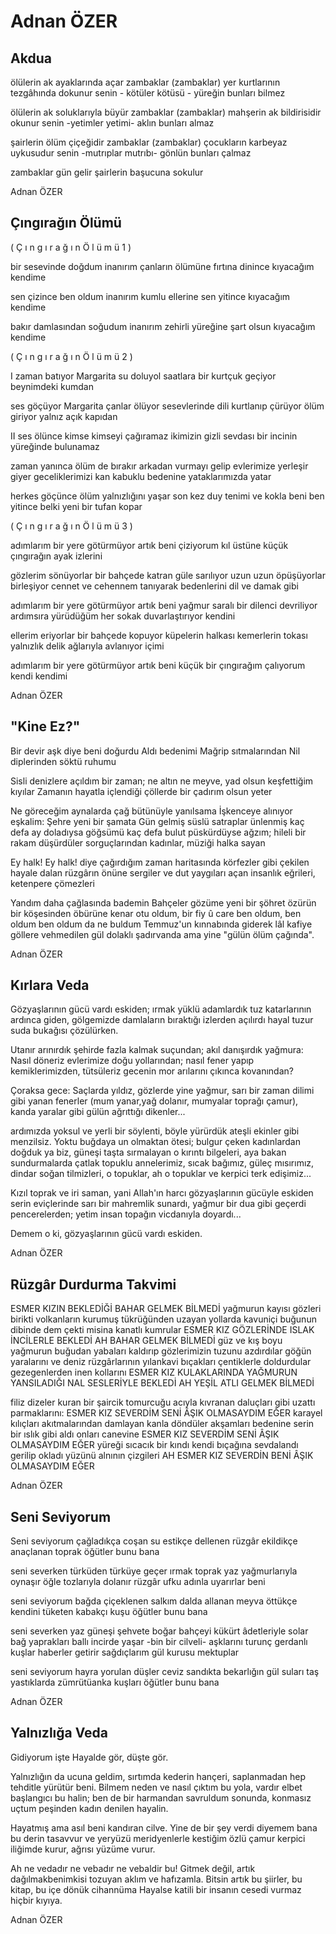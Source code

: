 # Adnan ÖZER

## Akdua

ölülerin ak ayaklarında açar zambaklar
(zambaklar) yer kurtlarının tezgâhında dokunur
senin - kötüler kötüsü -  yüreğin bunları bilmez

ölülerin ak soluklarıyla büyür zambaklar
(zambaklar) mahşerin ak bildirisidir okunur
senin -yetimler yetimi- aklın bunları almaz

şairlerin ölüm çiçeğidir zambaklar
(zambaklar) çocukların karbeyaz uykusudur
senin -mutrıplar mutrıbı- gönlün bunları çalmaz

zambaklar gün gelir şairlerin başucuna sokulur

Adnan ÖZER

## Çıngırağın Ölümü

( Ç ı n g ı r a ğ ı n   Ö l ü m ü   1 )

bir sesevinde doğdum
inanırım çanların ölümüne
fırtına dinince kıyacağım kendime

sen çizince ben oldum
inanırım kumlu ellerine
sen yitince kıyacağım kendime

bakır damlasından soğudum
inanırım zehirli yüreğine
şart olsun kıyacağım kendime




( Ç ı n g ı r a ğ ı n   Ö l ü m ü   2 )

I
zaman batıyor Margarita
su doluyol saatlara
bir kurtçuk geçiyor
beynimdeki kumdan

ses göçüyor Margarita
çanlar ölüyor sesevlerinde
dili kurtlanıp çürüyor
ölüm giriyor yalnız
açık kapıdan

II
ses ölünce
kimse kimseyi çağıramaz
ikimizin gizli sevdası
bir incinin yüreğinde
bulunamaz

zaman yanınca
ölüm de bırakır arkadan vurmayı
gelip evlerimize yerleşir
giyer geceliklerimizi
kan kabuklu bedenine
yataklarımızda yatar

herkes göçünce
ölüm yalnızlığını yaşar
son kez duy tenimi
ve kokla beni
ben yitince
belki yeni bir tufan kopar



( Ç ı n g ı r a ğ ı n   Ö l ü m ü   3 )

adımlarım 
bir yere götürmüyor artık beni
çiziyorum kıl üstüne
küçük çıngırağın ayak izlerini

gözlerim
sönüyorlar bir bahçede
katran güle sarılıyor
uzun uzun öpüşüyorlar
birleşiyor
cennet ve cehennem
tanıyarak bedenlerini
dil ve damak gibi

adımlarım
bir yere götürmüyor artık beni
yağmur saralı bir dilenci
devriliyor ardımsıra
yürüdüğüm her sokak
duvarlaştırıyor kendini

ellerim
eriyorlar bir bahçede
kopuyor küpelerin halkası
kemerlerin tokası
yalnızlık delik ağlarıyla
avlanıyor içimi

adımlarım
bir yere götürmüyor artık beni
küçük bir çıngırağım
çalıyorum kendi kendimi

Adnan ÖZER

## "Kine Ez?"

Bir devir aşk diye beni doğurdu 
Aldı bedenimi Mağrip sıtmalarından 
Nil diplerinden söktü ruhumu 

Sisli denizlere açıldım bir zaman; 
ne altın ne meyve, 
yad olsun keşfettiğim kıyılar 
Zamanın hayatla içlendiği çöllerde 
bir çadırım olsun yeter 

Ne göreceğim aynalarda 
çağ bütünüyle yanılsama 
İşkenceye alınıyor eşkalim: 
Şehre yeni bir şamata 
Gün gelmiş süslü satraplar ünlenmiş 
kaç defa ay doladıysa göğsümü 
kaç defa bulut püskürdüyse ağzım; 
hileli bir rakam düşürdüler sorguçlarından 
kadınlar, müziği halka sayan 

Ey halk! Ey halk! diye çağırdığım 
zaman haritasında körfezler gibi çekilen 
hayale dalan rüzgârın önüne 
sergiler ve dut yaygıları açan 
insanlık eğrileri, ketenpere çömezleri 

Yandım daha çağlasında bademin 
Bahçeler gözüme yeni bir şöhret 
özürün bir köşesinden öbürüne 
kenar otu oldum, bir fiy û care 
ben oldum, ben oldum 
ben oldum da ne buldum Temmuz'un kınnabında 
giderek lâl kafiye 
göllere vehmedilen gül dolaklı şadırvanda 
ama yine "gülün ölüm çağında".

Adnan ÖZER

## Kırlara Veda

Gözyaşlarının gücü vardı eskiden;
ırmak yüklü adamlardık tuz katarlarının ardınca giden,
gölgemizde damlaların bıraktığı izlerden
açılırdı hayal tuzur suda bukağısı çözülürken.

Utanır arınırdık şehirde fazla kalmak suçundan;
akıl danışırdık yağmura: Nasıl döneriz
evlerimize doğu yollarından;
nasıl fener yapıp kemiklerimizden, tütsüleriz
gecenin mor arılarını çıkınca kovanından?

Çoraksa gece: Saçlarda yıldız, gözlerde yine yağmur,
sarı bir zaman dilimi gibi yanan fenerler
(mum yanar,yağ dolanır, mumyalar toprağı çamur),
kanda yaralar gibi gülün ağrıttığı dikenler...

ardımızda yoksul ve yerli bir söylenti,
böyle yürürdük ateşli ekinler gibi menzilsiz.
Yoktu buğdaya un olmaktan ötesi;
bulgur çeken kadınlardan doğduk ya biz,
güneşi taşta sırmalayan o kırıntı bilgeleri,
aya bakan sundurmalarda çatlak topuklu annelerimiz,
sıcak bağımız, güleç mısırımız, dindar soğan tilmizleri,
o topuklar, ah o topuklar ve kerpici terk edişimiz...

Kızıl toprak ve iri saman, yani Allah'ın harcı
gözyaşlarının gücüyle eskiden
serin eviçlerinde sarı bir mahremlik sunardı,
yağmur bir dua gibi geçerdi pencerelerden;
yetim insan topağın vicdanıyla doyardı...

Demem o ki,
gözyaşlarının gücü vardı eskiden.

Adnan ÖZER

## Rüzgâr Durdurma Takvimi

ESMER KIZIN BEKLEDİĞİ BAHAR
GELMEK BİLMEDİ
yağmurun kayısı gözleri birikti
volkanların kurumuş tükrüğünden
uzayan yollarda
kavuniçi buğunun dibinde dem çekti
misina kanatlı kumrular
ESMER KIZ GÖZLERİNDE
ISLAK İNCİLERLE BEKLEDİ
AH BAHAR GELMEK BİLMEDİ
güz ve kış boyu
yağmurun buğudan yabaları
kaldırıp gözlerimizin tuzunu
azdırdılar göğün yaralarını
ve deniz rüzgârlarının
yılankavi bıçakları
çentiklerle doldurdular
gezegenlerden inen kollarını
ESMER KIZ KULAKLARINDA
YAĞMURUN YANSILADIĞI
NAL SESLERİYLE BEKLEDİ
AH YEŞİL ATLI GELMEK BİLMEDİ

filiz dizeler kuran bir şaircik
tomurcuğu acıyla kıvranan daluçları
gibi uzattı parmaklarını:
ESMER KIZ SEVERDİM SENİ
ÂŞIK OLMASAYDIM EĞER
karayel kılıçları
akıtmalarından damlayan kanla
döndüler akşamları bedenine
serin bir ıslık gibi aldı
onları canevine
ESMER KIZ SEVERDİM SENİ
ÂŞIK OLMASAYDIM EĞER
yüreği sıcacık bir kındı
kendi bıçağına sevdalandı
gerilip okladı yüzünü
alnının çizgileri
AH ESMER KIZ SEVERDİN BENİ
ÂŞIK OLMASAYDIM EĞER

Adnan ÖZER

## Seni Seviyorum

Seni seviyorum
çağladıkça coşan su
estikçe dellenen rüzgâr
ekildikçe anaçlanan toprak
öğütler bunu bana

seni severken
türküden türküye geçer ırmak
toprak yaz yağmurlarıyla oynaşır
öğle tozlarıyla dolanır rüzgâr ufku
adınla uyarırlar beni

seni seviyorum
bağda çiçeklenen salkım
dalda allanan meyva
öttükçe kendini tüketen kabakçı kuşu
öğütler bunu bana

seni severken
yaz güneşi şehvete boğar bahçeyi
kükürt âdetleriyle solar bağ yaprakları
ballı incirde yaşar -bin bir cilveli- aşklarını
turunç gerdanlı kuşlar
haberler getirir sağdıçlarım
gül kurusu mektuplar

seni seviyorum
hayra yorulan düşler
ceviz sandıkta bekarlığın gül suları
taş yastıklarda zümrütüanka kuşları
öğütler bunu bana

Adnan ÖZER

## Yalnızlığa Veda

Gidiyorum işte
                Hayalde gör, düşte gör.


Yalnızlığın da ucuna geldim,
sırtımda kederin hançeri,
saplanmadan hep tehditle yürütür beni.
Bilmem neden ve nasıl çıktım bu yola,
vardır elbet başlangıcı bu halin;
ben de bir harmandan savruldum sonunda,
konmasız uçtum peşinden kadın denilen hayalin.

Hayatmış ama asıl beni kandıran cilve.
Yine de bir şey verdi diyemem bana bu derin tasavvur
ve yeryüzü meridyenlerle kestiğim özlü çamur
kerpici iliğimde kurur, ağrısı yüzüme vurur.

Ah ne vedadır ne vebadır ne vebaldir bu!
Gitmek değil, artık dağılmakbenimkisi
tozuyan aklım ve hafızamla.
Bitsin artık bu şiirler, bu kitap, bu içe dönük cihannüma
Hayalse katili bir insanın
cesedi vurmaz hiçbir kıyıya.

Adnan ÖZER